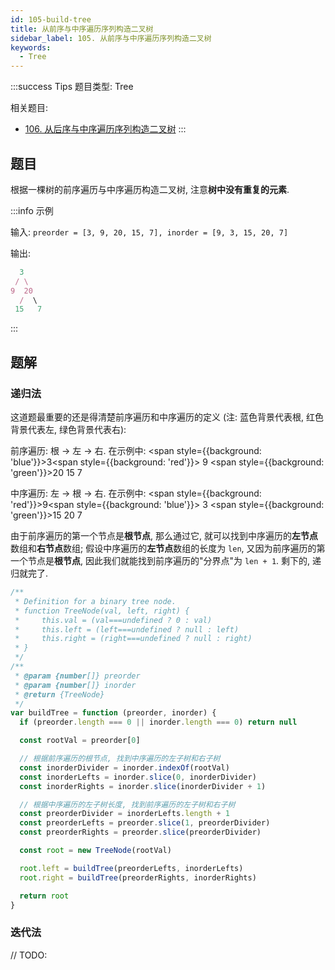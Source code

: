 ```yaml
---
id: 105-build-tree
title: 从前序与中序遍历序列构造二叉树
sidebar_label: 105. 从前序与中序遍历序列构造二叉树
keywords:
  - Tree
---
```


:::success Tips
题目类型: Tree

相关题目:

- [106. 从后序与中序遍历序列构造二叉树](/leetcode/medium/106-build-tree)
:::

## 题目

根据一棵树的前序遍历与中序遍历构造二叉树, 注意**树中没有重复的元素**.

:::info 示例

输入: `preorder = [3, 9, 20, 15, 7], inorder = [9, 3, 15, 20, 7]`

输出:

```ts
  3
 / \
9  20
  /  \
 15   7
```

:::

## 题解

### 递归法

这道题最重要的还是得清楚前序遍历和中序遍历的定义 (注: 蓝色背景代表根, 红色背景代表左, 绿色背景代表右):

前序遍历: 根 -> 左 -> 右. 在示例中: <span style={{background: 'blue'}}>3</span><span style={{background: 'red'}}> 9 </span><span style={{background: 'green'}}>20 15 7</span>

中序遍历: 左 -> 根 -> 右. 在示例中: <span style={{background: 'red'}}>9</span><span style={{background: 'blue'}}> 3 </span><span style={{background: 'green'}}>15 20 7</span>

由于前序遍历的第一个节点是**根节点**, 那么通过它, 就可以找到中序遍历的**左节点**数组和**右节点**数组; 假设中序遍历的**左节点**数组的长度为 `len`, 又因为前序遍历的第一个节点是**根节点**, 因此我们就能找到前序遍历的"分界点"为 `len + 1`. 剩下的, 递归就完了.

```ts
/**
 * Definition for a binary tree node.
 * function TreeNode(val, left, right) {
 *     this.val = (val===undefined ? 0 : val)
 *     this.left = (left===undefined ? null : left)
 *     this.right = (right===undefined ? null : right)
 * }
 */
/**
 * @param {number[]} preorder
 * @param {number[]} inorder
 * @return {TreeNode}
 */
var buildTree = function (preorder, inorder) {
  if (preorder.length === 0 || inorder.length === 0) return null

  const rootVal = preorder[0]

  // 根据前序遍历的根节点, 找到中序遍历的左子树和右子树
  const inorderDivider = inorder.indexOf(rootVal)
  const inorderLefts = inorder.slice(0, inorderDivider)
  const inorderRights = inorder.slice(inorderDivider + 1)

  // 根据中序遍历的左子树长度, 找到前序遍历的左子树和右子树
  const preorderDivider = inorderLefts.length + 1
  const preorderLefts = preorder.slice(1, preorderDivider)
  const preorderRights = preorder.slice(preorderDivider)

  const root = new TreeNode(rootVal)

  root.left = buildTree(preorderLefts, inorderLefts)
  root.right = buildTree(preorderRights, inorderRights)

  return root
}
```

### 迭代法

// TODO:
